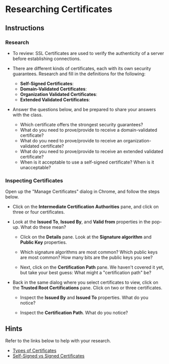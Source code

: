 # Researching Certificates

## Instructions

### Research

- To review: SSL Certificates are used to verify the authenticity of a server before establishing connections.

- There are different kinds of certificates, each with its own security guarantees. Research and fill in the definitions for the following:
  - **Self-Signed Certificates**:
  - **Domain-Validated Certificates**:
  - **Organization Validated Certificates**:
  - **Extended Validated Certificates**:

- Answer the questions below, and be prepared to share your answers with the class.
  - Which certificate offers the strongest security guarantees?
  - What do you need to prove/provide to receive a domain-validated certificate?
  - What do you need to prove/provide to receive an organization-validated certificate?
  - What do you need to prove/provide to receive an extended validated certificate?
  - When is it acceptable to use a self-signed certificate? When is it unacceptable?

### Inspecting Certificates

Open up the "Manage Certificates" dialog in Chrome, and follow the steps below.

- Click on the **Intermediate Certification Authorities** pane, and click on three or four certificates. 

- Look at the **Issued To**, **Issued By**, and **Valid from** properties in the pop-up. What do these mean?

    - Click on the **Details** pane. Look at the **Signature algorithm** and **Public Key** properties.

    - Which signature algorithms are most common? Which public keys are most common? How many bits are the public keys you see?

    - Next, click on the **Certification Path** pane. We haven't covered it yet, but take your best guess: What might a "certification path" be?

- Back in the same dialog where you select certificates to view, click on the **Trusted Root Certifications** pane. Click on two or three certificates.

  - Inspect the **Issued By** and **Issued To** properties. What do you notice?

  - Inspect the **Certification Path**. What do you notice?

## Hints

Refer to the links below to help with your research.

- [Types of Certificates](https://medium.com/@aboutssl/how-to-differentiate-ssl-certificate-types-c5c6d634b5b4)
- [Self-Signed vs Signed Certificates](https://www.lifewire.com/signed-vs-self-signed-certificates-3469534)
